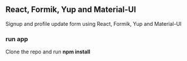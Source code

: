 ## React, Formik, Yup and Material-UI

Signup and profile update form using React, Formik, Yup and Material-UI

### run app

Clone the repo and run **npm install**
